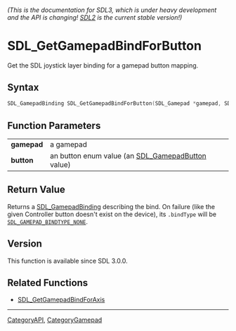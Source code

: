 ###### (This is the documentation for SDL3, which is under heavy development and the API is changing! [SDL2](https://wiki.libsdl.org/SDL2/) is the current stable version!)
# SDL_GetGamepadBindForButton

Get the SDL joystick layer binding for a gamepad button mapping.

## Syntax

```c
SDL_GamepadBinding SDL_GetGamepadBindForButton(SDL_Gamepad *gamepad, SDL_GamepadButton button);

```

## Function Parameters

|                 |                                                                        |
| --------------- | ---------------------------------------------------------------------- |
| **gamepad**     | a gamepad                                                              |
| **button**      | an button enum value (an [SDL_GamepadButton](SDL_GamepadButton) value) |

## Return Value

Returns a [SDL_GamepadBinding](SDL_GamepadBinding) describing the bind. On
failure (like the given Controller button doesn't exist on the device), its
`.bindType` will be
[`SDL_GAMEPAD_BINDTYPE_NONE`](SDL_GAMEPAD_BINDTYPE_NONE).

## Version

This function is available since SDL 3.0.0.

## Related Functions

* [SDL_GetGamepadBindForAxis](SDL_GetGamepadBindForAxis)

----
[CategoryAPI](CategoryAPI), [CategoryGamepad](CategoryGamepad)


